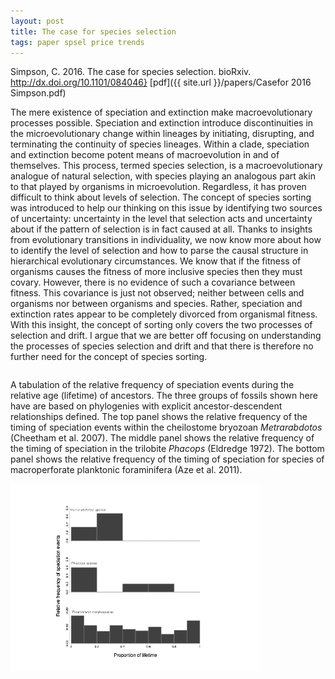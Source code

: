 ```yaml
---
layout: post
title: The case for species selection
tags: paper spsel price trends 
---
```



Simpson, C. 2016. The case for species selection. bioRxiv. http://dx.doi.org/10.1101/084046} [pdf]({{ site.url }}/papers/Casefor 2016 Simpson.pdf)

The mere existence of speciation and extinction make macroevolutionary processes possible. Speciation and extinction introduce discontinuities in the microevolutionary change within lineages by initiating, disrupting, and terminating the continuity of species lineages. Within a clade, speciation and extinction become potent means of macroevolution in and of themselves. This process, termed species selection, is a macroevolutionary analogue of natural selection, with species playing an analogous part akin to that played by organisms in microevolution. Regardless, it has proven difficult to think about levels of selection. The concept of species sorting was introduced to help our thinking on this issue by identifying two sources of uncertainty: uncertainty in the level that selection acts and uncertainty about if the pattern of selection is in fact caused at all. Thanks to insights from evolutionary transitions in individuality, we now know more about how to identify the level of selection and how to parse the causal structure in hierarchical evolutionary circumstances. We know that if the fitness of organisms causes the fitness of more inclusive species then they must covary. However, there is no evidence of such a covariance between fitness. This covariance is just not observed; neither between cells and organisms nor between organisms and species. Rather, speciation and extinction rates appear to be completely divorced from organismal fitness. With this insight, the concept of sorting only covers the two processes of selection and drift. I argue that we are better off focusing on understanding the processes of species selection and drift and that there is therefore no further need for the concept of species sorting.


<div class="container">
	<div class="row">
<div class="five columns">

A tabulation of the relative frequency of speciation events during the relative age (lifetime) of ancestors. The three groups of fossils shown here have are based on phylogenies with explicit ancestor-descendent relationships defined. The top panel shows the relative frequency of  the timing of speciation events within the cheilostome bryozoan *Metrarabdotos* (Cheetham et al. 2007). The middle panel shows the relative frequency of the timing of speciation in the trilobite *Phacops* (Eldredge 1972). The bottom panel shows the relative frequency of the timing of speciation for species of macroperforate planktonic foraminifera (Aze et al. 2011).
</div>
    <div class="seven columns">
 <img src="/assets/img/speciationtime.png"  width = "400px"/>

  </div>
 </div>


